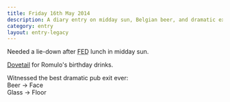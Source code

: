 ```yaml
---
title: Friday 16th May 2014
description: A diary entry on midday sun, Belgian beer, and dramatic exits
category: entry
layout: entry-legacy
---
```


Needed a lie-down after <abbr title="Front-End Developer">FED</abbr> lunch in midday sun.

[Dovetail](http://dovepubs.com/) for Romulo's birthday drinks.

Witnessed the best dramatic pub exit ever:  
Beer &rarr; Face  
Glass &rarr; Floor

